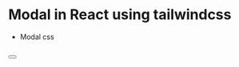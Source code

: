 # Modal in React using tailwindcss

- Modal css
<div>
    <div>
        <div>
            <h2></h2>
            <button></button>
        </div>
        <p></p>
    </div>
</div>
